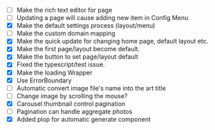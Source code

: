 - [ ] Make the rich text editor for page
- [ ] Updating a page will cause adding new item in Config Menu
- [x] Make the default settings process (layout/menu)
- [ ] Make the custom domain mapping
- [x] Make the quick update for changing home page, default layout etc.
- [x] Make the first page/layout become default.
- [x] Make the button to set page/layout default
- [x] Fixed the typescript/test issue.
- [x] Make the loading Wrapper
- [x] Use ErrorBoundary
- [ ] Automatic convert image file's name into the art title
- [ ] Change image by scrolling the mouse?
- [x] Carousel thumbnail control pagination
- [ ] Pagination can handle aggregate photos
- [x] Added plop for automatic generate component
